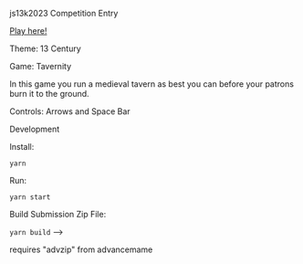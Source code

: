 js13k2023 Competition Entry

[Play here!](https://benjamin-t-brown.github.io/tavernity/)

Theme: 13 Century

Game: Tavernity

In this game you run a medieval tavern as best you can before your patrons burn it to the ground.

Controls: Arrows and Space Bar

Development

Install:

`yarn`

Run:

`yarn start`

Build Submission Zip File:

`yarn build` -->

requires "advzip" from advancemame

